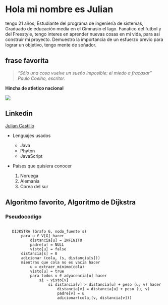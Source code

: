 # Hola mi nombre es Julian

tengo 21 años, Estudiante del programa de ingeniería de sistemas, Graduado de educación media en el Gimnasio el lago. Fanatico del futbol y del Freestyle, tengo interes en aprender nuevas cosas en mi vida, para asi construir mi proyecto. Demuestro la importancia de un esfuerzo previo para lograr un objetivo, tengo mente de soñador.


## frase favorita
> *“Sólo una cosa vuelve un sueño imposible: el miedo a fracasar” Paulo Coelho, escritor.*


**Hincha de atletico nacional**


![](https://futbolete.com/wp-content/uploads/2020/07/Atl%C3%A9tico-Nacional-Copa-Libertadores-2016-campe%C3%B3n.jpg)





## Linkedin

[Julian Castillo](https://www.linkedin.com/in/julian-castillo-118856216/)




* Lenguajes usados
	- Java
	- Phyton
	- JavaScript


* Paises que quisiera conocer
	1. Noruega
	2. Alemania
	3. Corea del sur


## Algoritmo favorito, Algoritmo de Dijkstra

### Pseudocodigo

```

   DIJKSTRA (Grafo G, nodo_fuente s)       
       para u ∈ V[G] hacer
           distancia[u] = INFINITO
           padre[u] = NULL
           visto[u] = false
       distancia[s] = 0
       adicionar (cola, (s, distancia[s]))
       mientras que cola no es vacía hacer
           u = extraer_mínimo(cola)
           visto[u] = true
           para todos v ∈ adyacencia[u] hacer
               si ¬ visto[v]      
                   si distancia[v] > distancia[u] + peso (u, v) hacer
                       distancia[v] = distancia[u] + peso (u, v)
                       padre[v] = u
                       adicionar(cola,(v, distancia[v]))
```